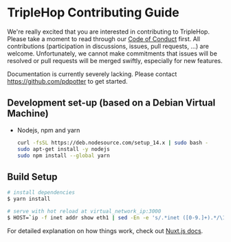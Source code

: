 # TripleHop Contributing Guide

We're really excited that you are interested in contributing to TripleHop. Please take a moment to read through our [Code of Conduct](CODE_OF_CONDUCT.md) first. All contributions (participation in discussions, issues, pull requests, ...) are welcome. Unfortunately, we cannot make commitments that issues will be resolved or pull requests will be merged swiftly, especially for new features.

Documentation is currently severely lacking. Please contact <https://github.com/pdpotter> to get started.

## Development set-up (based on a Debian Virtual Machine)

* Nodejs, npm and yarn

    ```sh
    curl -fsSL https://deb.nodesource.com/setup_14.x | sudo bash -
    sudo apt-get install -y nodejs
    sudo npm install --global yarn
    ```

## Build Setup

```sh
# install dependencies
$ yarn install

# serve with hot reload at virtual_network_ip:3000
$ HOST=`ip -f inet addr show eth1 | sed -En -e 's/.*inet ([0-9.]+).*/\1/p'` yarn dev
```

For detailed explanation on how things work, check out [Nuxt.js docs](https://nuxtjs.org).
